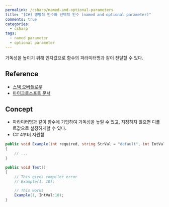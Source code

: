 ```yaml
---
permalink: /csharp/named-and-optional-parameters
title: "[C#] 명명적 인수와 선택적 인수 (named and optional parameter)"
comments: true
categories:
  - csharp
tags:
  - named parameter
  - optional parameter
---
```


가독성을 높이기 위해 인자값으로 함수의 파라미터명과 같이 전달할 수 있다. 


## Reference

- [스택 오버플로우](https://stackoverflow.com/questions/5262634/c-sharp-method-call-with-parameter-name-and-colon) 
- [마이크로소프트 문서](https://docs.microsoft.com/en-us/dotnet/csharp/programming-guide/classes-and-structs/named-and-optional-arguments)


## Concept
- 파라미터명과 같이 함수에 기입하여 가독성을 높일 수 있고, 지정하지 않으면 디폴트값으로 설정하게할 수 있다. 
- C# 4부터 지원함 


```c#
public void Example(int required, string StrVal = "default", int IntVal = 0)
{
    // ...
}

public void Test()
{
    // This gives compiler error
    // Example(1, 10);

    // This works
    Example(1, IntVal:10);
}
```

